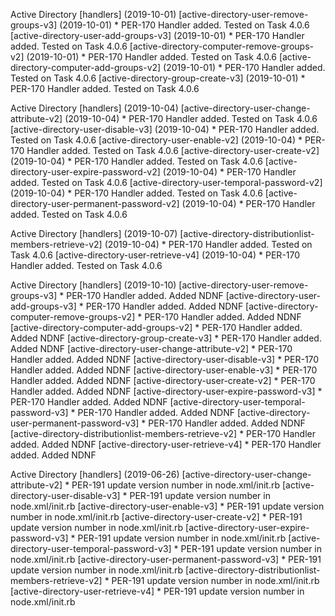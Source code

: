 Active Directory \[handlers\] (2019-10-01)
  \[active-directory-user-remove-groups-v3\] (2019-10-01)
    * PER-170 Handler added.  Tested on Task 4.0.6
  \[active-directory-user-add-groups-v3\] (2019-10-01)
    * PER-170 Handler added.  Tested on Task 4.0.6
  \[active-directory-computer-remove-groups-v2\] (2019-10-01)
    * PER-170 Handler added.  Tested on Task 4.0.6
  \[active-directory-computer-add-groups-v2\] (2019-10-01)
    * PER-170 Handler added.  Tested on Task 4.0.6
  \[active-directory-group-create-v3\] (2019-10-01)
    * PER-170 Handler added.  Tested on Task 4.0.6

Active Directory \[handlers\] (2019-10-04)
  \[active-directory-user-change-attribute-v2\] (2019-10-04)
    * PER-170 Handler added.  Tested on Task 4.0.6
  \[active-directory-user-disable-v3\] (2019-10-04)
    * PER-170 Handler added.  Tested on Task 4.0.6
  \[active-directory-user-enable-v2\] (2019-10-04)
    * PER-170 Handler added.  Tested on Task 4.0.6
  \[active-directory-user-create-v2\] (2019-10-04)
    * PER-170 Handler added.  Tested on Task 4.0.6
  \[active-directory-user-expire-password-v2\] (2019-10-04)
    * PER-170 Handler added.  Tested on Task 4.0.6
  \[active-directory-user-temporal-password-v2\] (2019-10-04)
    * PER-170 Handler added.  Tested on Task 4.0.6
  \[active-directory-user-permanent-password-v2\] (2019-10-04)
    * PER-170 Handler added.  Tested on Task 4.0.6
   
Active Directory \[handlers\] (2019-10-07)
  \[active-directory-distributionlist-members-retrieve-v2\] (2019-10-04)
    * PER-170 Handler added.  Tested on Task 4.0.6
  \[active-directory-user-retrieve-v4\] (2019-10-04)
    * PER-170 Handler added.  Tested on Task 4.0.6

Active Directory \[handlers\] (2019-10-10)
  \[active-directory-user-remove-groups-v3\] 
    * PER-170 Handler added.  Added NDNF
  \[active-directory-user-add-groups-v3\] 
    * PER-170 Handler added.  Added NDNF
  \[active-directory-computer-remove-groups-v2\]
    * PER-170 Handler added.  Added NDNF
  \[active-directory-computer-add-groups-v2\]
    * PER-170 Handler added.  Added NDNF
  \[active-directory-group-create-v3\]
    * PER-170 Handler added.  Added NDNF
  \[active-directory-user-change-attribute-v2\]
    * PER-170 Handler added.  Added NDNF
  \[active-directory-user-disable-v3\]
    * PER-170 Handler added.  Added NDNF
  \[active-directory-user-enable-v3\]
    * PER-170 Handler added.  Added NDNF
  \[active-directory-user-create-v2\]
    * PER-170 Handler added.  Added NDNF
  \[active-directory-user-expire-password-v3\]
    * PER-170 Handler added.  Added NDNF
  \[active-directory-user-temporal-password-v3\]
    * PER-170 Handler added.  Added NDNF
  \[active-directory-user-permanent-password-v3\]
    * PER-170 Handler added.  Added NDNF
  \[active-directory-distributionlist-members-retrieve-v2\]
    * PER-170 Handler added.  Added NDNF
  \[active-directory-user-retrieve-v4\]
    * PER-170 Handler added.  Added NDNF

Active Directory \[handlers\] (2019-06-26)
  \[active-directory-user-change-attribute-v2\]
    * PER-191 update version number in node.xml/init.rb
  \[active-directory-user-disable-v3\]
    * PER-191 update version number in node.xml/init.rb
  \[active-directory-user-enable-v3\]
    * PER-191 update version number in node.xml/init.rb
  \[active-directory-user-create-v2\]
    * PER-191 update version number in node.xml/init.rb
  \[active-directory-user-expire-password-v3\]
    * PER-191 update version number in node.xml/init.rb
  \[active-directory-user-temporal-password-v3\]
    * PER-191 update version number in node.xml/init.rb
  \[active-directory-user-permanent-password-v3\]
    * PER-191 update version number in node.xml/init.rb
  \[active-directory-distributionlist-members-retrieve-v2\]
    * PER-191 update version number in node.xml/init.rb
  \[active-directory-user-retrieve-v4\]
    * PER-191 update version number in node.xml/init.rb